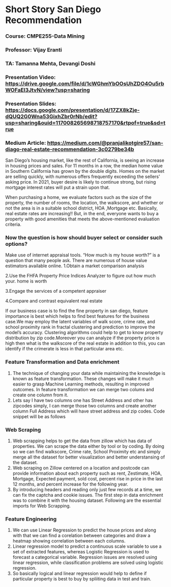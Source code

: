 # Short Story San Diego Recommendation
### Course: CMPE255-Data Mining
### Professor: Vijay Eranti
### TA: Tamanna Mehta, Devangi Doshi
### Presentation Video: https://drive.google.com/file/d/1cWGhmYbOOsUhZDO4Ou5rbWOFaEl3JtvN/view?usp=sharing
### Presentation Slides: https://docs.google.com/presentation/d/17ZX8kZje-dQUQ2G0Wna53GixhZbr0rNb/edit?usp=sharing&ouid=117008265698718757170&rtpof=true&sd=true
### Medium Article: https://medium.com/@pranjalikotgire57/san-diago-real-estate-recommendation-3c0279be34b


San Diego’s housing market, like the rest of California, is seeing an increase in housing prices and sales. For 11 months in a row, the median home value in Southern California has grown by the double digits. Homes on the market are selling quickly, with numerous offers frequently exceeding the sellers’ asking price. In 2021, buyer desire is likely to continue strong, but rising mortgage interest rates will put a strain upon that.

When purchasing a home, we evaluate factors such as the size of the property, the number of rooms, the location, the walkscore, and whether or not the area is in a suitable school district, HOA ,Mortgage etc. Basically, real estate rates are increasing!! But, in the end, everyone wants to buy a property with good amenities that meets the above-mentioned evaluation criteria.

### Now the question is how should buyer select or consider such options?

Make use of internet appraisal tools. “How much is my house worth?” is a question that many people ask. There are numerous of house value estimators available online.
1.Obtain a market comparison analysis

2.Use the FHFA Property Price Indices Analyzer to figure out how much your. home is worth

3.Engage the services of a competent appraiser

4.Compare and contrast equivalent real estate

If our business case is to find the fine property in san diego, feature importance is best which helps to find best features for the business case.We may employ the latent variables of walk score, crime rate, and school proximity rank in fractal clustering and prediction to improve the model’s accuracy. Clustering algorithms could help to get to know property distribution by zip code.Moreover you can analyze if the property price is high then what is the walkscore of the real estate in addition to this, you can identify if the crimerate is less in that particular area etc.

### Feature Transformation and Data enrichment

1. The technique of changing your data while maintaining the knowledge is known as feature transformation. These changes will make it much easier to grasp Machine Learning methods, resulting in improved outcomes. In feature transformation we can merge two colums and create one column from it. 
2. Lets say I have two columns one has Street Address and other has zipcodes simply, I can merge those two columns and create another column Full Address which will have street address and zip codes. Code snippet will be as follows

### Web Scraping

1. Web scrapping helps to get the data from zillow which has data of properties. We can scrape the data either by tool or by coding. By doing so we can find walkscore, Crime rate, School Proximity etc and simply merge all the dataset for better visualization and better understansing of the dataset.
2. Web scraping on Zillow centered on a location and postcode can provide information about each property such as rent, Zestimate, HOA, Mortgage, Expected payment, sold cost, percent rise in price in the last 12 months, and percent increase for the following year. 
3. By introducing headers and reading only just few records at a time, we can fix the captcha and cookie issues. The first step in data enrichment was to combine it with the housing dataset. Following are the essential imports for Web Scrapping.

### Feature Engineering

1. We can use Linear Regression to predict the house prices and along with that we can find a corelation between categories and draw a heatmap showing correlation between each columns.
2. Linear regression model to predict a continuous scale variable to use a set of extracted features, whereas Logistic Regression is used to forecast a categorical variable. Regression issues are resolved using linear regression, while classification problems are solved using logistic regression.
3. So basically logical and linear regression would help to define if particular property is best to buy by spliiting data in test and train.


